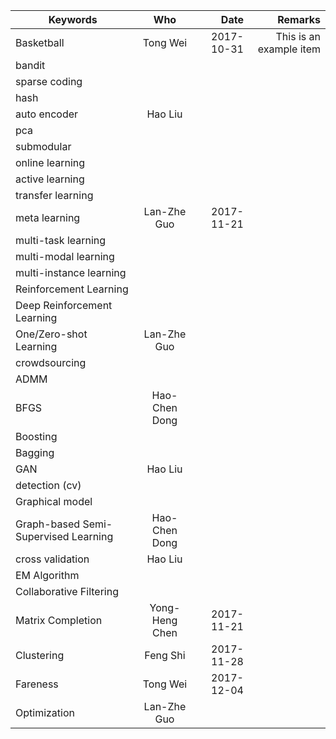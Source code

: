 | Keywords       | Who           | Date  | Remarks
| ------------- |:-------------:| --------------:|------------:|
|Basketball			|   Tong Wei    |   2017-10-31   |     This is an example item   |
|bandit			|       |       |          |
|sparse coding		|       |       |          |	
|hash			|       |       |          |
|auto encoder			| Hao Liu      |       |          |
|pca			|       |       |          |
|submodular			|       |       |          |
|online learning			|       |       |          |
|active learning			|       |       |          |
|transfer learning		|       |       |          |
|meta learning        |Lan-Zhe Guo    |   2017-11-21    |          |
|multi-task learning		|       |       |          |	
|multi-modal learning			|       |       |          |
|multi-instance learning			|       |       |          |
|Reinforcement Learning		|       |       |          |	
|Deep Reinforcement Learning		|       |       |          |	
|One/Zero-shot Learning			|  Lan-Zhe Guo     |       |          |
|crowdsourcing			|       |       |          |
|ADMM			|       |       |          |
|BFGS			|   Hao-Chen Dong   |       |          |
|Boosting			|       |       |          |
|Bagging			|       |       |          |
|GAN			| Hao Liu      |       |          |
|detection (cv)			|       |       |          |
|Graphical model		|       |       |          |	
|Graph-based Semi-Supervised Learning			|   Hao-Chen Dong   |       |          |
|cross validation	|	Hao Liu	|       |       |
|EM Algorithm			|       |       |          |
|Collaborative Filtering   |       |       |          |
|Matrix Completion| Yong-Heng Chen | 2017-11-21|
|Clustering| Feng Shi | 2017-11-28|
|Fareness| Tong Wei | 2017-12-04|
|Optimization| Lan-Zhe Guo |

